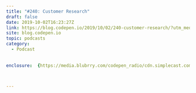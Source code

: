 ```yaml
---
title: "#240: Customer Research"
draft: false
date: 2019-10-02T16:23:27Z
link: https://blog.codepen.io/2019/10/02/240-customer-research/?utm_medium=RSS&utm_source=hune
site: blog.codepen.io
topic: podcasts
category:
  - Podcast
  
  
enclosure:  {https://media.blubrry.com/codepen_radio/cdn.simplecast.com/audio/a57091/a570912b-55d0-4b6d-a6c2-123097b3faab/f0a05c59-3bb9-4583-80e1-dca005dd9ab5/codepenradio-240_tc.mp3 22531468 audio/mpeg}  

  

---
```

